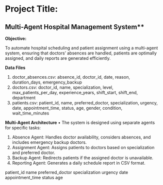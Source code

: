 # Project Title:

## Multi-Agent Hospital Management System**

**Objective:**

To automate hospital scheduling and patient assignment using a multi-agent system, ensuring that doctors’ absences are handled, patients are optimally assigned, and daily reports are generated efficiently.

**Data Files**
1.	doctor_absences.csv: absence_id, doctor_id, date, reason, duration_days, emergency_backup
2.	doctors.csv: doctor_id, name, specialization, level, max_patients_per_day, experience_years, shift_start, shift_end, department
3.	patients.csv: patient_id, name, preferred_doctor, specialization, urgency, date, appointment_time, status, age, gender, condition, wait_time_minutes

**Multi-Agent Architecture**
•	The system is designed using separate agents for specific tasks:
1.	Absence Agent: Handles doctor availability, considers absences, and includes emergency backup doctors.
2.	Assignment Agent: Assigns patients to doctors based on specialization and preferred doctor.
3.	Backup Agent: Redirects patients if the assigned doctor is unavailable.
4.	Reporting Agent: Generates a daily schedule report in CSV format.







patient_id	name	preferred_doctor	specialization	urgency	date	appointment_time	status	age

